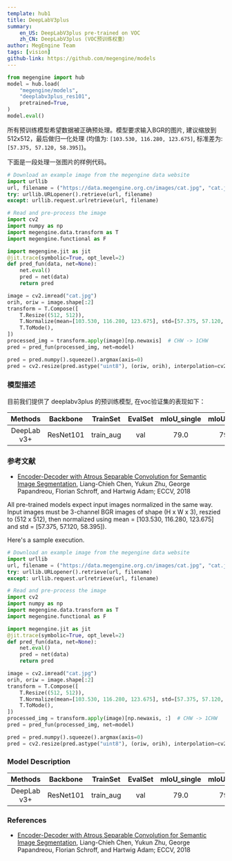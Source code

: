 ```yaml
---
template: hub1
title: DeepLabV3plus
summary:
    en_US: DeepLabV3plus pre-trained on VOC
    zh_CN: DeepLabV3plus (VOC预训练权重）
author: MegEngine Team
tags: [vision]
github-link: https://github.com/megengine/models
---
```


```python
from megengine import hub
model = hub.load(
    "megengine/models",
    "deeplabv3plus_res101",
    pretrained=True,
)
model.eval()
```
<!-- section: zh_CN --> 

所有预训练模型希望数据被正确预处理。模型要求输入BGR的图片, 建议缩放到512x512，最后做归一化处理 (均值为: `[103.530, 116.280, 123.675]`, 标准差为: `[57.375, 57.120, 58.395]`)。


下面是一段处理一张图片的样例代码。

```python 
# Download an example image from the megengine data website 
import urllib
url, filename = ("https://data.megengine.org.cn/images/cat.jpg", "cat.jpg")
try: urllib.URLopener().retrieve(url, filename)
except: urllib.request.urlretrieve(url, filename)

# Read and pre-process the image
import cv2
import numpy as np
import megengine.data.transform as T
import megengine.functional as F

import megengine.jit as jit
@jit.trace(symbolic=True, opt_level=2)
def pred_fun(data, net=None):
    net.eval()
    pred = net(data)
    return pred

image = cv2.imread("cat.jpg")
orih, oriw = image.shape[:2]
transform = T.Compose([
    T.Resize((512, 512)),
    T.Normalize(mean=[103.530, 116.280, 123.675], std=[57.375, 57.120, 58.395]),  # BGR
    T.ToMode(),
])
processed_img = transform.apply(image)[np.newaxis]  # CHW -> 1CHW
pred = pred_fun(processed_img, net=model)

pred = pred.numpy().squeeze().argmax(axis=0)
pred = cv2.resize(pred.astype("uint8"), (oriw, orih), interpolation=cv2.INTER_LINEAR)
```

### 模型描述

目前我们提供了 deeplabv3plus 的预训练模型, 在voc验证集的表现如下：

 Methods     | Backbone    | TrainSet  | EvalSet | mIoU_single   | mIoU_multi  |
 :--:        |:--:         |:--:       |:--:     |:--:           |:--:         |
 DeepLab v3+ | ResNet101   | train_aug | val     | 79.0          | 79.8        |

### 参考文献

- [Encoder-Decoder with Atrous Separable Convolution for Semantic Image Segmentation](https://arxiv.org/abs/1802.02611.pdf), Liang-Chieh Chen, Yukun Zhu, George Papandreou, Florian Schroff, and
Hartwig Adam; ECCV, 2018

<!-- section: en_US --> 

All pre-trained models expect input images normalized in the same way. Input images must be 3-channel BGR images of shape (H x W x 3), reszied to (512 x 512), then normalized using mean = [103.530, 116.280, 123.675] and std = [57.375, 57.120, 58.395]).

Here's a sample execution.

```python 
# Download an example image from the megengine data website 
import urllib
url, filename = ("https://data.megengine.org.cn/images/cat.jpg", "cat.jpg")
try: urllib.URLopener().retrieve(url, filename)
except: urllib.request.urlretrieve(url, filename)

# Read and pre-process the image
import cv2
import numpy as np
import megengine.data.transform as T
import megengine.functional as F

import megengine.jit as jit
@jit.trace(symbolic=True, opt_level=2)
def pred_fun(data, net=None):
    net.eval()
    pred = net(data)
    return pred

image = cv2.imread("cat.jpg")
orih, oriw = image.shape[:2]
transform = T.Compose([
    T.Resize((512, 512)),
    T.Normalize(mean=[103.530, 116.280, 123.675], std=[57.375, 57.120, 58.395]),  # BGR
    T.ToMode(),
])
processed_img = transform.apply(image)[np.newaxis, :]  # CHW -> 1CHW
pred = pred_fun(processed_img, net=model)

pred = pred.numpy().squeeze().argmax(axis=0)
pred = cv2.resize(pred.astype("uint8"), (oriw, orih), interpolation=cv2.INTER_LINEAR)
```

### Model Description

 Methods     | Backbone    | TrainSet  | EvalSet | mIoU_single   | mIoU_multi  |
 :--:        |:--:         |:--:       |:--:     |:--:           |:--:         |
 DeepLab v3+ | ResNet101   | train_aug | val     | 79.0          | 79.8        |

### References

- [Encoder-Decoder with Atrous Separable Convolution for Semantic Image Segmentation](https://arxiv.org/abs/1802.02611.pdf), Liang-Chieh Chen, Yukun Zhu, George Papandreou, Florian Schroff, and
Hartwig Adam; ECCV, 2018
